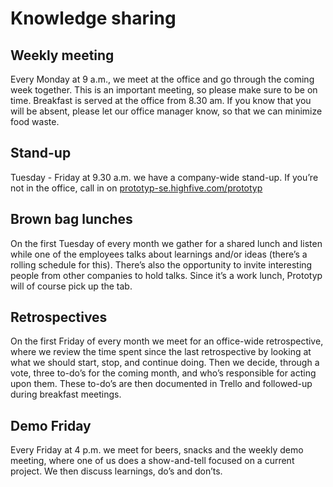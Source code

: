 # Knowledge sharing 
## Weekly meeting
Every Monday at 9 a.m., we meet at the office and go through the coming week together. This is an important meeting, so please make sure to be on time.
Breakfast is served at the office from 8.30 am. If you know that you will be absent, please let our office manager know, so that we can minimize food waste.
## Stand-up
Tuesday - Friday at 9.30 a.m. we have a company-wide stand-up. If you’re not in the office, call in on [prototyp-se.highfive.com/prototyp](prototyp-se.highfive.com/prototyp)
## Brown bag lunches
On the first Tuesday of every month we gather for a shared lunch and listen while one of the employees talks about learnings and/or ideas (there’s a rolling schedule for this). There’s also the opportunity to invite interesting people from other companies to hold talks. Since it’s a work lunch, Prototyp will of course pick up the tab.
## Retrospectives
On the first Friday of every month we meet for an office-wide retrospective, where we review the time spent since the last retrospective by looking at what we should start, stop, and continue doing. Then we decide, through a vote, three to-do’s for the coming month, and who’s responsible for acting upon them. These to-do’s are then documented in Trello and followed-up during breakfast meetings.
## Demo Friday
Every Friday at 4 p.m. we meet for beers, snacks and the weekly demo meeting, where one of us does a show-and-tell focused on a current project. We then discuss learnings, do’s and don’ts.
